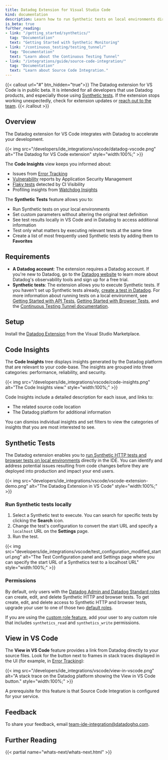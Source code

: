 ```yaml
---
title: Datadog Extension for Visual Studio Code
kind: documentation
description: Learn how to run Synthetic tests on local environments directly in VS Code.
is_beta: true
further_reading:
- link: "/getting_started/synthetics/"
  tag: "Documentation"
  text: "Getting Started with Synthetic Monitoring"
- link: "/continuous_testing/testing_tunnel/"
  tag: "Documentation"
  text: "Learn about the Continuous Testing Tunnel"
- link: "/integrations/guide/source-code-integration/"
  tag: "Documentation"
  text: "Learn about Source Code Integration."
---
```


{{< callout url="#" btn_hidden="true">}}
  The Datadog extension for VS Code is in public beta. It is intended for all developers that use Datadog products, and especially those using <a href="https://docs.datadoghq.com/synthetics/#pagetitle">Synthetic tests</a>. If the extension stops working unexpectedly, check for extension updates or <a href=#feedback>reach out to the team</a>.
{{< /callout >}}

## Overview

The Datadog extension for VS Code integrates with Datadog to accelerate your development.

{{< img src="/developers/ide_integrations/vscode/datadog-vscode.png" alt="The Datadog for VS Code extension" style="width:100%;" >}}

The **Code Insights** view keeps you informed about:
- Issues from [Error Tracking][10]
- [Vulnerability][11] reports by Application Security Management
- [Flaky tests][12] detected by CI Visibility
- Profiling insights from [Watchdog Insights][13]

The **Synthetic Tests** feature allows you to:
- Run Synthetic tests on your local environments
- Set custom parameters without altering the original test definition
- See test results locally in VS Code and in Datadog to access additional information
- Test only what matters by executing relevant tests at the same time
- Create a list of most frequently used Synthetic tests by adding them to **Favorites** 

## Requirements

- **A Datadog account**: The extension requires a Datadog account. If you're new to Datadog, go to the [Datadog website][2] to learn more about Datadog's observability tools and sign up for a free trial.
- **Synthetic tests**: The extension allows you to execute Synthetic tests. If you haven't set up Synthetic tests already, [create a test in Datadog][3]. For more information about running tests on a local environment, see [Getting Started with API Tests][4], [Getting Started with Browser Tests][5], and the [Continuous Testing Tunnel documentation][1].

## Setup

Install the [Datadog Extension][6] from the Visual Studio Marketplace.

## Code Insights
The **Code Insights** tree displays insights generated by the Datadog platform that are relevant to your code-base. The insights are grouped into three categories: performance, reliability, and security.

{{< img src="/developers/ide_integrations/vscode/code-insights.png" alt="The Code Insights view." style="width:100%;" >}}

Code Insights include a detailed description for each issue, and links to:
- The related source code location
- The Datadog platform for additional information

You can dismiss individual insights and set filters to view the categories of insights that you are most interested to see.

## Synthetic Tests
The Datadog extension enables you to [run Synthetic HTTP tests and browser tests on local environments][1] directly in the IDE. You can identify and address potential issues resulting from code changes before they are deployed into production and impact your end users.

{{< img src="developers/ide_integrations/vscode/vscode-extension-demo.png" alt="The Datadog Extension in VS Code" style="width:100%;" >}}

### Run Synthetic tests locally

1. Select a Synthetic test to execute. You can search for specific tests by clicking the **Search** icon.
2. Change the test's configuration to convert the start URL and specify a `localhost` URL on the **Settings** page.
3. Run the test.

{{< img src="developers/ide_integrations/vscode/test_configuration_modified_starturl.png" alt="The Test Configuration panel and Settings page where you can specify the start URL of a Synthetics test to a localhost URL" style="width:100%;" >}}

### Permissions

By default, only users with the [Datadog Admin and Datadog Standard roles][7] can create, edit, and delete Synthetic HTTP and browser tests. To get create, edit, and delete access to Synthetic HTTP and browser tests, upgrade your user to one of those two [default roles][7].

If you are using the [custom role feature][8], add your user to any custom role that includes `synthetics_read` and `synthetics_write` permissions.

## View in VS Code

The **View in VS Code** feature provides a link from Datadog directly to your source files. Look for the button next to frames in stack traces displayed in the UI (for example, in [Error Tracking][10]):

{{< img src="/developers/ide_integrations/vscode/view-in-vscode.png" alt="A stack trace on the Datadog platform showing the View in VS Code button." style="width:100%;" >}}

<div class="alert alert-info">A prerequisite for this feature is that Source Code Integration is configured for your service.</div>

## Feedback

To share your feedback, email [team-ide-integration@datadoghq.com][9].

## Further Reading

{{< partial name="whats-next/whats-next.html" >}}

[1]: /continuous_testing/testing_tunnel/
[2]: https://www.datadoghq.com/
[3]: https://app.datadoghq.com/synthetics/create
[4]: /getting_started/synthetics/api_test
[5]: /getting_started/synthetics/browser_test
[6]: https://marketplace.visualstudio.com/items?itemName=Datadog.datadog-vscode
[7]: /account_management/rbac/?tab=datadogapplication#datadog-default-roles
[8]: /account_management/rbac/?tab=datadogapplication#custom-roles
[9]: mailto:team-ide-integration@datadoghq.com
[10]: /tracing/error_tracking/
[11]: /security/application_security/vulnerability_management/
[12]: /continuous_integration/guides/flaky_test_management/
[13]: /watchdog/insights
